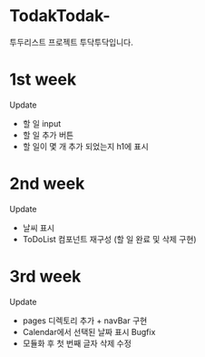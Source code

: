 # TodakTodak-

투두리스트 프로젝트 투닥투닥입니다.

# 1st week

Update

- 할 일 input
- 할 일 추가 버튼
- 할 일이 몇 개 추가 되었는지 h1에 표시

# 2nd week

Update

- 날씨 표시
- ToDoList 컴포넌트 재구성 (할 일 완료 및 삭제 구현)

# 3rd week

Update

- pages 디렉토리 추가 + navBar 구현
- Calendar에서 선택된 날짜 표시
Bugfix
- 모듈화 후 첫 번째 글자 삭제 수정

